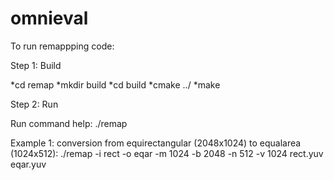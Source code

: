 # omnieval

To run remappping code:

Step 1: Build

*cd remap
*mkdir build
*cd build
*cmake ../
*make

Step 2: Run

Run command help:
./remap

Example 1: conversion from equirectangular (2048x1024) to equalarea (1024x512):
./remap -i rect -o eqar -m 1024 -b 2048 -n 512 -v 1024 rect.yuv eqar.yuv
